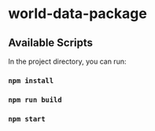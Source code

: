 # world-data-package

## Available Scripts

In the project directory, you can run:

### `npm install`

### `npm run build`

### `npm start`

